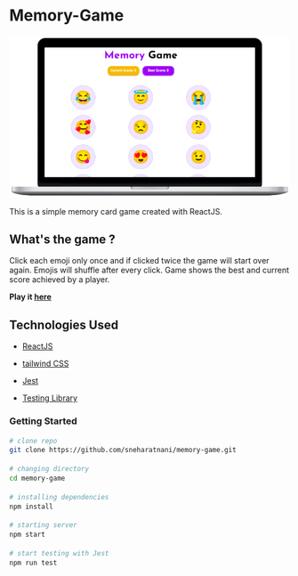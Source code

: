 # Memory-Game

![image](./src/assets/img/memory-game.png)

This is a simple memory card game created with ReactJS.

## What's the game ?

Click each emoji only once and if clicked twice the game will start over again. Emojis will shuffle after every click. Game shows the best and current score achieved by a player.

**Play it [here](https://sneharatnani.github.io/memory-game/)**

## Technologies Used

- [ReactJS](https://reactjs.org/)

- [tailwind CSS](https://tailwindcss.com/)

- [Jest](https://jestjs.io/)

- [Testing Library](https://testing-library.com/)

### Getting Started

```bash
# clone repo
git clone https://github.com/sneharatnani/memory-game.git

# changing directory
cd memory-game

# installing dependencies
npm install

# starting server
npm start

# start testing with Jest
npm run test
```
